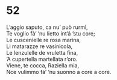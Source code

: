 # 52
  
L’aggio saputo, ca nu’ può rurmì,  
Te voglio fà’ ’nu lietto int’â ’stu core;  
Le cuscenielle re rosa marina,  
Li matarazze re vasinicola,  
Le lenzulelle de vruletta fina,  
’A cupertella martellata r’oro.  
Viene, te cocca, Raziella mia,  
Nce vulimmo fà’ ’nu suonno a core a core.
